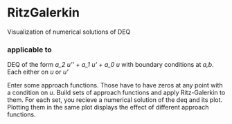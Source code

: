 # RitzGalerkin
Visualization of numerical solutions of DEQ

### applicable to
DEQ of the form *a_2 u'' + a_1 u' + a_0 u* with boundary conditions at *a,b*. Each either on *u* or *u'* 

Enter some approach functions. Those have to have zeros at any point with a condition on *u*.
Build sets of approach functions and apply Ritz-Galerkin to them. For each set, you recieve a numerical solution of the deq and its plot.
Plotting them in the same plot displays the effect of different approach functions. 
